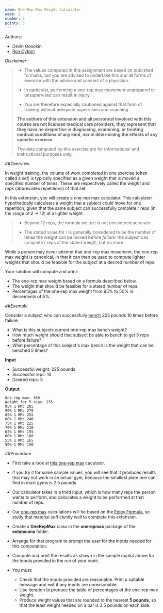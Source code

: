 ```yaml
---
name: One-Rep Max Weight Calculator
week: 2
number: 2
points: 3
---
```


Authors:
  
* Devin Goodkin
* [Ron Cytron](http://www.cs.wustl.edu/~cytron/)

*Disclaimer*:  

> * The values computed in this assignment are based on
> published formulas, but you are advised to undertake this and all forms of
> exercise with the advice and consent of a physician.  
> 
> * In particular, performing
> a one-rep max movement unprepared or unsupervised can result in injury. 
>
> * You are therefore especially cautioned against that form of training without 
> adequate supervision and coaching.
>
> 
> **The authors of this extension and all personnel involved
> with this course are not licensed medical
> care providers; they represent that they have no exepertise in
> diagnosing, examining, or treating medical conditions of any kind,
> nor in determining the effects of any specific exercise.**
> 
> The data computed by this exercise are for informational and instructional
> purposes only.

##Overview

In weight training, the volume of work completed in
one exercise (often called a *set*) is typically specified as a given weight that
is moved a specified number of times.  These are respectively
called the *weight* and *reps* (abbreviates repetitions)
of that set.

In this extension, you will create a one-rep max calculator. 
This calculator hypothetically calculates a weight that a subject
could move for one repetition, given that the same subject can successfully
complete *r* reps (in the range of
2 -> 12) at a lighter weight.

> * Beyond 12 reps,
> the formula we use is not considered  accurate. 
>
> * The stated value for *r* is generally considered to be 
> the number of times the weight
> can be moved before *failure*:  the subject can complete *r* reps
> at the stated weight, but no more.

While a person may never attempt that one-rep max movement, the one-rep 
max weight is canonical, in that it can then be used to compute
lighter weights that should be feasible for the subject at a desired number
of reps.

Your solution will compute and print:

* The one-rep max weight based on a formula described below.
* The weight that should be feasible for a stated number of reps.
* Percentages of the one-rep max weight from 95% to 50% in decrements of 5%.

##Example

Consider a subject who can successfully
[bench](https://en.wikipedia.org/wiki/Bench_press)
225 pounds 10 times before failure.   

* What is this subjects current one-rep max bench weight?
* How much weight should that subject be able to bench to get 5 reps before failure?
* What percentage of this subject\'s max bench is the weight that can
be benched 5 times?

**Input**

* Successful weight:  225 pounds
* Successful reps: 10
* Desired reps:  5

**Output**


	One-rep max: 300
	Weight for 5 reps: 255
	95% 1 RM: 285
	90% 1 RM: 270
	85% 1 RM: 255
	80% 1 RM: 240
	75% 1 RM: 225
	70% 1 RM: 210
	65% 1 RM: 195
	60% 1 RM: 180
	55% 1 RM: 165
	50% 1 RM: 150


##Procedure

* First take a look at 
[this one-rep max](http://www.exrx.net/Calculators/OneRepMax.html)
caculator.  

* If you try it for some sample values, you will see that it
produces results that may not work in an actual gym, because the smallest plate
one can find in most gyms is 2.5 pounds.  

* Our calculator takes in a third input, which is how many reps the person 
wants to perform, 
and calculates a weight to be performed at that number of reps.

* Our 
[one-rep max](https://en.wikipedia.org/wiki/One-repetition_maximum)
calculations will be based on the 
[Epley Formula](https://en.wikipedia.org/wiki/One-repetition_maximum#Epley_Formula),
so study that material sufficiently well to complete this extension.

* Create a **OneRepMax** class in the **onerepmax** package
of the **extensions** folder.

* Arrange for that program to prompt the user for the inputs needed for
this computation.

* Compute and print the results as shown in the sample ouptut above for
the inputs provided in the run of your code.

* You must:

	* Check that the inputs provided are reasonable. Print a suitable message and
	exit if any inputs are unreasonable.
	* Use iteration to produce the table of percentages of the one-rep max
	weight.
	* Produce weight values that are rounded to the nearest **5 pounds**,
	so that the least weight needed on a bar is 2.5 pounds on each side.

